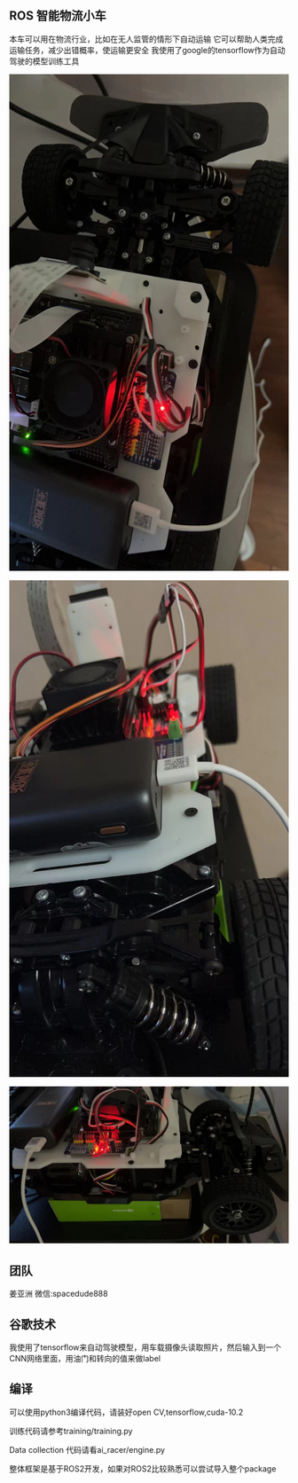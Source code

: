 ## ROS 智能物流小车

本车可以用在物流行业，比如在无人监管的情形下自动运输
它可以帮助人类完成运输任务，减少出错概率，使运输更安全
我使用了google的tensorflow作为自动驾驶的模型训练工具

![](1.jpg)

![](2.jpg)

![](3.jpg)


## 团队

姜亚洲 微信:spacedude888

## 谷歌技术

我使用了tensorflow来自动驾驶模型，用车载摄像头读取照片，然后输入到一个CNN网络里面，用油门和转向的值来做label

## 编译

可以使用python3编译代码，请装好open CV,tensorflow,cuda-10.2

训练代码请参考training/training.py


Data collection 代码请看ai_racer/engine.py


整体框架是基于ROS2开发，如果对ROS2比较熟悉可以尝试导入整个package